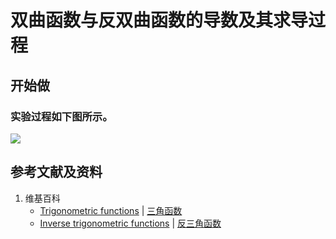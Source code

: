 # 双曲函数与反双曲函数的导数及其求导过程

## 开始做

### 实验过程如下图所示。

![](/images/微分/导数的计算方法和运算法则/基本函数的导数及其求导过程/双曲函数与反双曲函数/1a1.jpg)

## 参考文献及资料

1. 维基百科
	- [Trigonometric functions](https://en.wikipedia.org/wiki/Trigonometric_functions) | [三角函数](https://zh.wikipedia.org/wiki/三角函数) 
	- [Inverse trigonometric functions](https://en.wikipedia.org/wiki/Inverse_trigonometric_functions) | [反三角函数](https://zh.wikipedia.org/wiki/反三角函数) 
